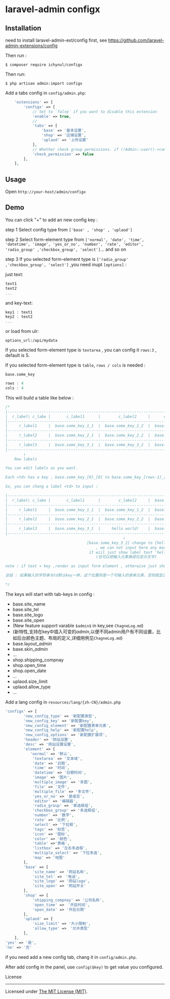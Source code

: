# laravel-admin configx

## Installation

need to install laravel-admin-ext/config first, see https://github.com/laravel-admin-extensions/config

Then run :

```
$ composer require ichynul/configx
```

Then run:

```
$ php artisan admin:import configx
```

Add a tabs config in `config/admin.php`:

```php
    'extensions' => [
        'configx' => [
            // Set to `false` if you want to disable this extension
            'enable' => true,
            //
            'tabs' => [
                'base' => '基本设置',
                'shop' => '店铺设置',
                'uplaod' => '上传设置'
            ],
            // Whether check group permissions. if (!Admin::user()->can('confix.tab.base')) {/*hide base tab*/ } .
            'check_permission' => false
        ],
    ],

```

## Usage

Open `http://your-host/admin/configx`

## Demo

You can click "+" to add an new config key :

step 1 Select config type from `['base' , 'shop' , 'uplaod']`

step 2 Select form-element type from `['normal', 'date', 'time', 'datetime', 'image', 'yes_or_no', 'number', 'rate', 'editor', 'radio_group' ,'checkbox_group', 'select']`... and so on

step 3 If you selected form-element type is `['radio_group' ,'checkbox_group', 'select']` ,you need inupt `[options]` :

just text:
```js
text1
text2
...
```

and key-text:
```js
key1 : text1
key2 : text2
...
```
or load from ulr:

`options_url:/api/mydata`

If you selected form-element type is `textarea` , you can config it `rows:3` , default is 5.

If you selected form-element type is `table`, `rows / cols` is needed :

`base.some_key`
```js
rows : 4
cols : 4
```

This wiil build a table like below :

```php
/*
|-------------------------------------------------------------------------------------
|  r_label\ c_labe |       c_label1      |        c_label2     |      c_label3       |  ⬅Col labels
|-------------------------------------------------------------------------------------
|     r_label1     |  base.some_key_1_1  |  base.some_key_1_2  |  base.some_key_1_3  |
|-------------------------------------------------------------------------------------
|     r_label2     |  base.some_key_2_1  |  base.some_key_2_2  |  base.some_key_2_3  |
|-------------------------------------------------------------------------------------
|     r_label3     |  base.some_key_3_1  |  base.some_key_3_2  |  base.some_key_3_3  |
|-------------------------------------------------------------------------------------
        ↑
    Row labels

You can edit labels as you want.

Each <td> has a key , base.some_key_[0]_[0] to base.some_key_[rows-1]_[cols-1] . (from 0 to length -1 )

So, you can chang a label <td> to input :

|-------------------------------------------------------------------------------------
|  r_label\ c_labe |       c_label1      |        c_label2     |  base.some_key_0_3  |  ⬅ [c_label3 change] to [base.some_key_0_3]
|-------------------------------------------------------------------------------------     , we can input here .
|     r_label1     |  base.some_key_1_1  |  base.some_key_1_2  |  base.some_key_1_3  |      (可以把label 换成输入元素)
|-------------------------------------------------------------------------------------
|     r_label2     |  base.some_key_2_1  |  base.some_key_2_2  |  base.some_key_2_3  |
|-------------------------------------------------------------------------------------
|     r_label3     |  base.some_key_3_1  |     hello world!    |  base.some_key_3_3  |
|-------------------------------------------------------------------------------------
                                                    ↑
                                    [base.some_key_3_2] change to [hello world!]
                                        , we can not input here any more ,
                                     it wiil just show label text 'hello world!' .
                                        (也可以把输入元素换成仅显示文字)

note : if text = key ,render as input form element , otherwise just show the text you leave.

总结 : 如果输入的字符串与td默认key一样，这个位置将是一个可输入的表单元素，否则就显示原样你输入的字符串 .

*/
```

The keys will start with tab-keys in config :

- base.site_name
- base.site_tel
- base.site_logo
- base.site_open
- (New feature support varable `$admin$` in key,see `ChagneLog.md`)
- (新特性,支持在key中插入可变的$admin$,以便不同admin用户有不同设置，比如后台颜色主题、布局的定义,详细用例见`ChagneLog.md`)
- base.layout_$admin$
- base.skin_$admin$ 
- ...
- shop.shipping_compnay
- shop.open_time
- shop.open_date
- ...
- uplaod.size_limit
- uplaod.allow_type
- ...

Add a lang config in `resources/lang/{zh-CN}/admin.php`

```php
'configx' => [
        'new_config_type' => '新配置类型',
        'new_config_key' => '新配置key',
        'new_config_element' => '新配置表单元素',
        'new_config_help' => '新配置help',
        'new_config_options' => '新配置扩展项',
        'header' => '网站设置',
        'desc' => '网站设置设置',
        'element' => [
           'normal' => '默认',
            'textarea' => '文本域',
            'date' => '日期',
            'time' => '时间',
            'datetime' => '日期时间',
            'image' => '图片',
            'multiple_image' => '多图',
            'file' => '文件',
            'multiple_file' => '多文件',
            'yes_or_no' => '是或否',
            'editor' => '编辑器',
            'radio_group' => '单选框组',
            'checkbox_group' => '多选框组',
            'number' => '数字',
            'rate' => '比例',
            'select' => '下拉框',
            'tags' => '标签',
            'icon' => '图标',
            'color' => '颜色',
            'table' =>'表格',
            'listbox' => '左右多选框',
            'multiple_select' => '下拉多选',
            'map' => '地图'
        ],
        'base' => [
            'site_name' => '网站名称',
            'site_tel' =>　'电话',
            'site_logo' => '网站logo',
            'site_open' => '网站开关'
        ],
        'shop' => [
            'shipping_compnay' => '公司名称',
            'open_time' =>　'开启时间',
            'open_date' => '开启日期'
        ],
        'uplaod' => [
            'size_limit' => '大小限制',
            'allow_type' =>　'允许类型'
        ],
    ],
'yes' => '是',
'no' => '否'
```

if you need add a new config tab, chang it in `config/admin.php`.

After add config in the panel, use `config($key)` to get value you configured.

License

---

Licensed under [The MIT License (MIT)](LICENSE).
